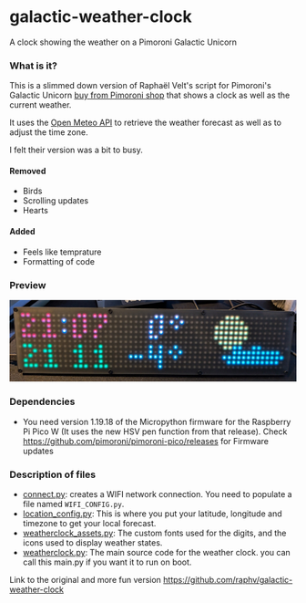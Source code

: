 
# galactic-weather-clock
 A clock showing the weather on a Pimoroni Galactic Unicorn

### What is it?

This is a slimmed down version of Raphaël Velt's script for Pimoroni's Galactic Unicorn [buy from Pimoroni shop](https://shop.pimoroni.com/products/galactic-unicorn) that shows a clock as well as the current weather.

It uses the [Open Meteo API](https://open-meteo.com/en/docs) to retrieve the weather forecast as well as to adjust the time zone.

I felt their version was a bit to busy. 
#### Removed 
* Birds
* Scrolling updates 
* Hearts

#### Added   
* Feels like temprature
* Formatting of code


### Preview

![A photo of the Galactic Weather Clock](galactic-weather-clock.jpg)

### Dependencies

 * You need version 1.19.18 of the Micropython firmware for the Raspberry Pi Pico W (It uses the new HSV pen function from that release). Check <https://github.com/pimoroni/pimoroni-pico/releases> for Firmware updates

### Description of files

 * [connect.py](connect.py): creates a WIFI network connection. You need to populate a file named `WIFI_CONFIG.py`.
 * [location_config.py](location_config.py): This is where you put your latitude, longitude and timezone to get your local forecast.
 * [weatherclock_assets.py](weatherclock_assets.py): The custom fonts used for the digits, and the icons used to display weather states.
 * [weatherclock.py](weatherclock.py): The main source code for the weather clock. you can call this main.py if you want it to run on boot.

 Link to the original and more fun version 
<https://github.com/raphv/galactic-weather-clock>
